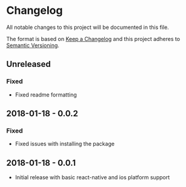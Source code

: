 # Changelog
All notable changes to this project will be documented in this file.

The format is based on [Keep a Changelog](http://keepachangelog.com/en/1.0.0/)
and this project adheres to [Semantic Versioning](http://semver.org/spec/v2.0.0.html).

## Unreleased

### Fixed
- Fixed readme formatting

## 2018-01-18 - 0.0.2
### Fixed
- Fixed issues with installing the package

## 2018-01-18 - 0.0.1
- Initial release with basic react-native and ios platform support
